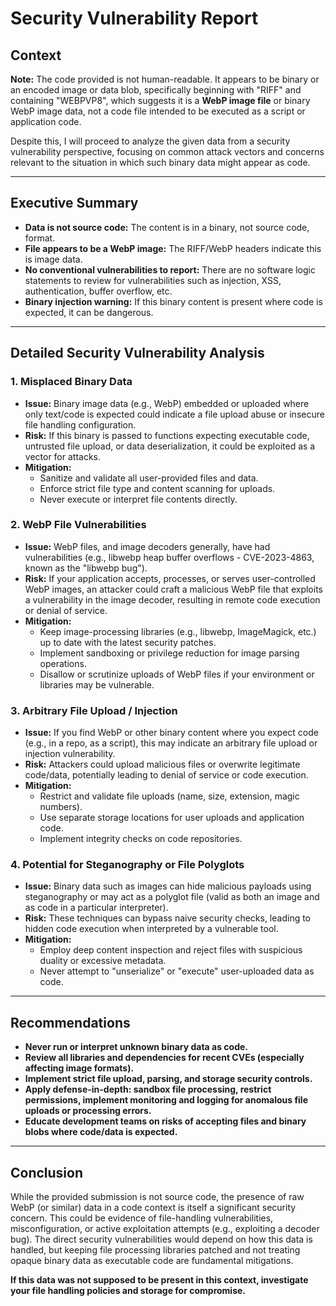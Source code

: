 # Security Vulnerability Report

## Context

**Note:** The code provided is not human-readable. It appears to be binary or an encoded image or data blob, specifically beginning with "RIFF" and containing "WEBPVP8", which suggests it is a **WebP image file** or binary WebP image data, not a code file intended to be executed as a script or application code. 

Despite this, I will proceed to analyze the given data from a security vulnerability perspective, focusing on common attack vectors and concerns relevant to the situation in which such binary data might appear as code.

---

## Executive Summary

- **Data is not source code:** The content is in a binary, not source code, format.
- **File appears to be a WebP image:** The RIFF/WebP headers indicate this is image data.
- **No conventional vulnerabilities to report:** There are no software logic statements to review for vulnerabilities such as injection, XSS, authentication, buffer overflow, etc.
- **Binary injection warning:** If this binary content is present where code is expected, it can be dangerous.

---

## Detailed Security Vulnerability Analysis

### 1. **Misplaced Binary Data**

- **Issue:** Binary image data (e.g., WebP) embedded or uploaded where only text/code is expected could indicate a file upload abuse or insecure file handling configuration.
- **Risk:** If this binary is passed to functions expecting executable code, untrusted file upload, or data deserialization, it could be exploited as a vector for attacks.
- **Mitigation:**
  - Sanitize and validate all user-provided files and data.
  - Enforce strict file type and content scanning for uploads.
  - Never execute or interpret file contents directly.

### 2. **WebP File Vulnerabilities**

- **Issue:** WebP files, and image decoders generally, have had vulnerabilities (e.g., libwebp heap buffer overflows - CVE-2023-4863, known as the "libwebp bug").
- **Risk:** If your application accepts, processes, or serves user-controlled WebP images, an attacker could craft a malicious WebP file that exploits a vulnerability in the image decoder, resulting in remote code execution or denial of service.
- **Mitigation:**
  - Keep image-processing libraries (e.g., libwebp, ImageMagick, etc.) up to date with the latest security patches.
  - Implement sandboxing or privilege reduction for image parsing operations.
  - Disallow or scrutinize uploads of WebP files if your environment or libraries may be vulnerable.

### 3. **Arbitrary File Upload / Injection**

- **Issue:** If you find WebP or other binary content where you expect code (e.g., in a repo, as a script), this may indicate an arbitrary file upload or injection vulnerability.
- **Risk:** Attackers could upload malicious files or overwrite legitimate code/data, potentially leading to denial of service or code execution.
- **Mitigation:**
  - Restrict and validate file uploads (name, size, extension, magic numbers).
  - Use separate storage locations for user uploads and application code.
  - Implement integrity checks on code repositories.

### 4. **Potential for Steganography or File Polyglots**

- **Issue:** Binary data such as images can hide malicious payloads using steganography or may act as a polyglot file (valid as both an image and as code in a particular interpreter).
- **Risk:** These techniques can bypass naive security checks, leading to hidden code execution when interpreted by a vulnerable tool.
- **Mitigation:**
  - Employ deep content inspection and reject files with suspicious duality or excessive metadata.
  - Never attempt to "unserialize" or "execute" user-uploaded data as code.

---

## Recommendations

- **Never run or interpret unknown binary data as code.**
- **Review all libraries and dependencies for recent CVEs (especially affecting image formats).**
- **Implement strict file upload, parsing, and storage security controls.**
- **Apply defense-in-depth: sandbox file processing, restrict permissions, implement monitoring and logging for anomalous file uploads or processing errors.**
- **Educate development teams on risks of accepting files and binary blobs where code/data is expected.**

---

## Conclusion

While the provided submission is not source code, the presence of raw WebP (or similar) data in a code context is itself a significant security concern. This could be evidence of file-handling vulnerabilities, misconfiguration, or active exploitation attempts (e.g., exploiting a decoder bug). The direct security vulnerabilities would depend on how this data is handled, but keeping file processing libraries patched and not treating opaque binary data as executable code are fundamental mitigations.

**If this data was not supposed to be present in this context, investigate your file handling policies and storage for compromise.**